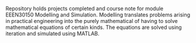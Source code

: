 Repository holds projects completed and course note for module EEEN30150 Modelling and Simulation. Modelling translates problems arising in practical engineering into the purely mathematical of having to solve mathematical equations of certain kinds. The equations are solved using iteration and simulated using MATLAB.
